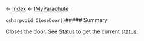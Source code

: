 ← [Index](Api-Index) ← [IMyParachute](SpaceEngineers.Game.ModAPI.Ingame.IMyParachute)

```csharpvoid CloseDoor()```##### Summary

Closes the door. See [Status](SpaceEngineers.Game.ModAPI.Ingame.IMyParachute.Status) to get the current status.

